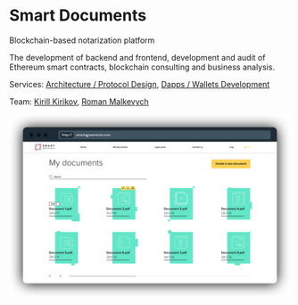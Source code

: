 # Smart Documents

Blockchain-based notarization platform

The development of backend and frontend, development and audit of Ethereum smart contracts, blockchain consulting and business analysis.

Services: [Architecture / Protocol Design](../services/architecture-design-protocol.md), [Dapps / Wallets Development](../services/dapps-wallets-development.md)

Team: [Kirill Kirikov](../about/team/kirill-kirikov.md), [Roman Malkevych](../about/team/roman-malkevych-wip.md)

![](../.gitbook/assets/image%20%2852%29.png)

